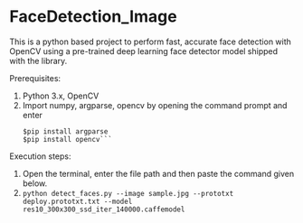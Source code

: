 # FaceDetection_Image
This is a python based project to perform fast, accurate face detection with OpenCV using a pre-trained deep learning face detector model shipped with the library.

Prerequisites:
1. Python 3.x, OpenCV
2. Import numpy, argparse, opencv by opening the command prompt and enter
    ```$pip install numpy
    $pip install argparse
    $pip install opencv```

Execution steps:
1. Open the terminal, enter the file path and then paste the command given below.
2. ```python detect_faces.py --image sample.jpg --prototxt deploy.prototxt.txt --model res10_300x300_ssd_iter_140000.caffemodel```

